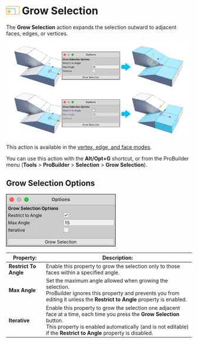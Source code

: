 # ![Grow Selection](images/icons/Selection_Grow.png) Grow Selection

The __Grow Selection__ action expands the selection outward to adjacent faces, edges, or vertices.

![Grow Selection Examples](images/GrowSelection_Example.png)

This action is available in the [vertex, edge, and face modes](modes.md).

You can use this action with the **Alt/Opt+G** shortcut, or from the ProBuilder menu (**Tools** > **ProBuilder** > **Selection** > **Grow Selection**).



## Grow Selection Options

![Grow Selection Options](images/Selection_Grow_props.png)

| **Property:**       | **Description:**                                           |
| --------------------- | ------------------------------------------------------------ |
| **Restrict To Angle** | Enable this property to grow the selection only to those faces within a specified angle. |
| **Max Angle**         | Set the maximum angle allowed when growing the selection.<br />ProBuilder ignores this property and prevents you from editing it unless the __Restrict to Angle__ property is enabled. |
| **Iterative**         | Enable this property to grow the selection one adjacent face at a time, each time you press the **Grow Selection** button.<br />This property is enabled automatically (and is not editable) if the __Restrict to Angle__ property is disabled. |
